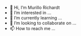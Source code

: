 - 👋 Hi, I’m Murillo Richardt
- 👀 I’m interested in ...
- 🌱 I’m currently learning ...
- 💞️ I’m looking to collaborate on ...
- 📫 How to reach me ...
